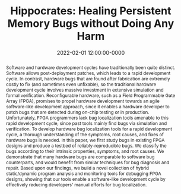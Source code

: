 ---
title: "Hippocrates: Healing Persistent Memory Bugs without Doing Any Harm"
authors:
  - Jiacheng Ma
  - Gefei Zuo
  - Kevin Loughlin
  - Haoyang Zhang
  - Andrew Quinn
  - Baris Kasikci


booktitle: Proceedings of the 27th ACM International Conference on
           Architectural Support for Programming Languages and
           Operating Systems

month: Feb
year: 2022
abbr: ASPLOS
date: 2022-02-01 12:00:00-0000
location: Lausanne, Switzerland
pdf: ma22.pdf
type: conference

abstract: "Software and hardware development cycles have traditionally
           been quite distinct. Software allows post-deployment
           patches, which leads to a rapid development cycle. In
           contrast, hardware bugs that are found after fabrication
           are extremely costly to fix (and sometimes even unfixable),
           so the traditional hardware development cycle involves
           massive investment in extensive simulation and formal
           verification. Reconfigurable hardware, such as a Field
           Programmable Gate Array (FPGA), promises to propel hardware
           development towards an agile software-like development
           approach, since it enables a hardware developer to patch
           bugs that are detected during on-chip testing or in
           production. Unfortunately, FPGA programmers lack bug
           localization tools amenable to this rapid development
           cycle, since past tools mainly find bugs via simulation and
           verification. To develop hardware bug localization tools
           for a rapid development cycle, a thorough understanding of
           the symptoms, root causes, and fixes of hardware bugs is
           needed.  In this paper, we first study bugs in existing
           FPGA designs and produce a testbed of reliably-reproducible
           bugs. We classify the bugs according to their intrinsic
           properties, symptoms, and root causes. We demonstrate that
           many hardware bugs are comparable to software bug
           counterparts, and would benefit from similar techniques for
           bug diagnosis and repair. Based upon our findings, we build
           a novel collection of hybrid static/dynamic program
           analysis and monitoring tools for debugging FPGA designs,
           showing that our tools enable a software-like development
           cycle by effectively reducing developers' manual efforts
           for bug localization."

---